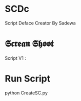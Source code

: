 # SCDc
Script Deface Creator By Sadewa

# 𝕾𝖈𝖗𝖊𝖆𝖓 𝕾𝖍𝖔𝖔𝖙
Script V1 :


# Run Script
python CreateSC.py

